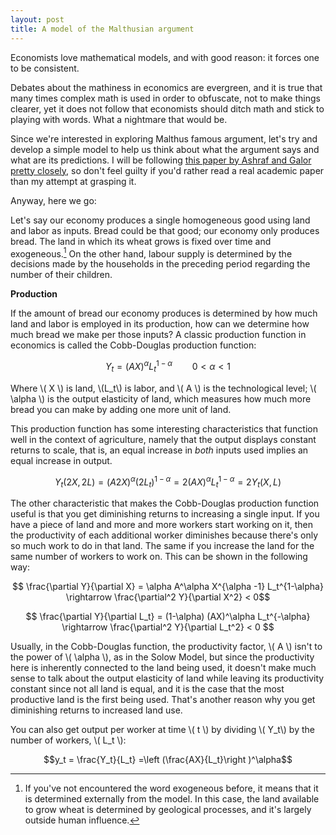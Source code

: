 ```yaml
---
layout: post
title: A model of the Malthusian argument
---
```


Economists love mathematical models, and with good reason: it forces one to be consistent. 

Debates about the mathiness in economics are evergreen, and it is true that many times complex math is used in order to obfuscate, not to make things clearer, yet it does not follow that economists should ditch math and stick to playing with words. What a nightmare that would be.

Since we're interested in exploring Malthus famous argument, let's try and develop a simple model to help us think about what the argument says and what are its predictions. I will be following [this paper by Ashraf and Galor pretty closely](https://www.nber.org/papers/w17037), so don't feel guilty if you'd rather read a real academic paper than my attempt at grasping it. 

Anyway, here we go:

Let's say our economy produces a single homogeneous good using land and labor as inputs. Bread could be that good; our economy only produces bread. The land in which its wheat grows is fixed over time and exogeneous.[^a] On the other hand, labour supply is determined by the decisions made by the households in the preceding period regarding the number of their children.

**Production**

If the amount of bread our economy produces is determined by how much land and labor is employed in its production, how can we determine how much bread we make per those inputs? A classic production function in economics is called the Cobb-Douglas production function:

$$Y_t = (AX)^\alpha L_t^{1-\alpha} \qquad  0 < \alpha < 1$$

Where \\( X \\) is land, \\(L_t\\) is labor, and \\( A \\) is the technological level; \\( \alpha \\) is the output elasticity of land, which measures how much more bread you can make by adding one more unit of land.

This production function has some interesting characteristics that function well in the context of agriculture, namely that the output displays constant returns to scale, that is, an equal increase in *both* inputs used implies an equal increase in output.

$$ Y_t(2X, 2L) = (A2X)^\alpha (2L_t)^{1-\alpha} = 2 (AX)^\alpha L_t^{1-\alpha} = 2Y_t(X,L)$$

The other characteristic that makes the Cobb-Douglas production function useful is that you get diminishing returns to increasing a single input. If you have a piece of land and more and more workers start working on it, then the productivity of each additional worker diminishes because there's only so much work to do in that land. The same if you increase the land for the same number of workers to work on. This can be shown in the following way:

$$ \frac{\partial Y}{\partial X} = \alpha A^\alpha X^{\alpha -1} L_t^{1-\alpha} \rightarrow \frac{\partial^2 Y}{\partial X^2} < 0$$

$$ \frac{\partial Y}{\partial L_t} = (1-\alpha) (AX)^\alpha L_t^{-\alpha}  \rightarrow \frac{\partial^2 Y}{\partial L_t^2} < 0 $$

Usually, in the Cobb-Douglas function, the productivity factor, \\( A \\) isn't to the power of \\( \alpha \\), as in the Solow Model, but since the productivity here is inherently connected to the land being used, it doesn't make much sense to talk about the output elasticity of land while leaving its productivity constant since not all land is equal, and it is the case that the most productive land is the first being used. That's another reason why you get diminishing returns to increased land use. 

You can also get output per worker at time \\( t \\) by dividing \\( Y_t\\) by the number of workers, \\( L_t \\):


$$y_t = \frac{Y_t}{L_t} =\left (\frac{AX}{L_t}\right )^\alpha$$




[^a]:If you've not encountered the word exogeneous before, it means that it is determined externally from the model. In this case, the land available to grow wheat is determined by geological processes, and it's largely outside human influence.



